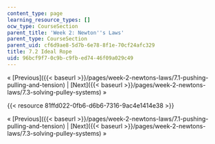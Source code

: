 ```yaml
---
content_type: page
learning_resource_types: []
ocw_type: CourseSection
parent_title: 'Week 2: Newton''s Laws'
parent_type: CourseSection
parent_uid: cf6d9ae8-5d7b-6e78-8f1e-70cf24afc329
title: 7.2 Ideal Rope
uid: 96bcf9f7-0c9b-c9fb-ed74-46f09a029c49
---
```


« [Previous]({{< baseurl >}}/pages/week-2-newtons-laws/7.1-pushing-pulling-and-tension) | [Next]({{< baseurl >}}/pages/week-2-newtons-laws/7.3-solving-pulley-systems) »

{{< resource 81ffd022-0fb6-d6b6-7316-9ac4e1414e38 >}}

« [Previous]({{< baseurl >}}/pages/week-2-newtons-laws/7.1-pushing-pulling-and-tension) | [Next]({{< baseurl >}}/pages/week-2-newtons-laws/7.3-solving-pulley-systems) »